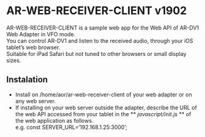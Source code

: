 # AR-WEB-RECEIVER-CLIENT v1902  
AR-WEB-RECEIVER-CLIENT is a sample web app for the Web API of AR-DV1 Web Adapter in VFO mode.  
You can control AR-DV1 and listen to the received audio, through your iOS tablet’s web browser.  
Suitable for iPad Safari but not tuned to other browsers or small display sizes.  

## Instalation  
 - Install on /home/aor/ar-web-receiver-client of your web adapter or on any web server.  
 - If installing on your web server outside the adapter, describe the URL of the web API accessed from your tablet in the ** *javascript/init.js* ** of the web application as follows.  
	e.g. const SERVER_URL=‘192.168.1.25:3000’;  
